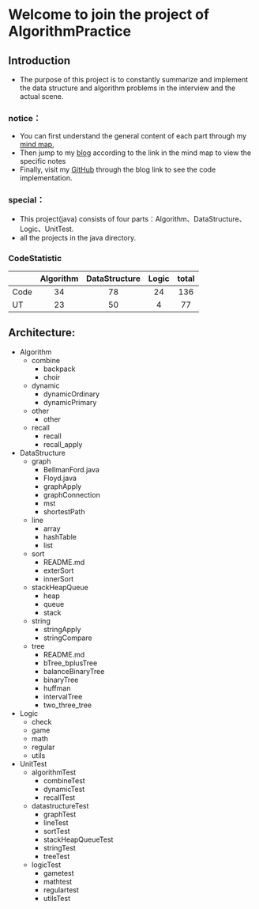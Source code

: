  <h1> Welcome to join the project of AlgorithmPractice  </h1>

## Introduction
+ The purpose of this project is to constantly summarize and implement the data structure and algorithm problems in the interview and the actual scene. 

### notice：
+ You can first understand the general content of each part through my [mind map](https://www.processon.com/mindmap/5cbb5fcae4b09b16ffc06360),
+ Then jump to my [blog](https://blog.csdn.net/ljfirst) according to the link in the mind map to view the specific notes
+ Finally, visit my [GitHub](https://github.com/ljfirst/Algorithm) through the blog link to see the code implementation.

### special：
+ This project(java) consists of four parts：Algorithm、DataStructure、Logic、UnitTest.
+ all the projects in the java directory.
### CodeStatistic
|          | Algorithm | DataStructure | Logic  | total  |
| -------- | :-----:   |    :----:     |:-----: | :-----:|
| Code     |    34     |      78       |   24   |  136   | 
| UT       |    23     |      50       |   4    |  77    |

## Architecture:
+ Algorithm
    + combine
        + backpack
        + choir
    + dynamic
        + dynamicOrdinary
        + dynamicPrimary
    + other
        + other
    + recall
        + recall
        + recall_apply
+ DataStructure
    + graph
        + BellmanFord.java
        + Floyd.java
        + graphApply
        + graphConnection
        + mst
        + shortestPath
    + line
        + array
        + hashTable
        + list
    + sort
        + README.md
        + exterSort
        + innerSort
    + stackHeapQueue
        + heap
        + queue
        + stack
    + string
        + stringApply
        + stringCompare
    + tree
        + README.md
        + bTree_bplusTree
        + balanceBinaryTree
        + binaryTree
        + huffman
        + intervalTree
        + two_three_tree
+  Logic
   +  check
   +  game
   +  math
   +  regular
   + utils
+ UnitTest
    + algorithmTest
        + combineTest
        + dynamicTest
        + recallTest
    + datastructureTest
        + graphTest
        + lineTest
        + sortTest
        + stackHeapQueueTest
        + stringTest
        + treeTest
    + logicTest
        + gametest
        + mathtest
        + regulartest
        + utilsTest
